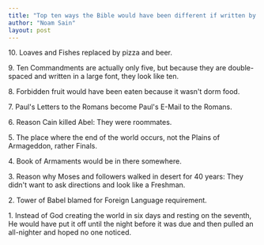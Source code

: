 ```yaml
---
title: "Top ten ways the Bible would have been different if written by college students"
author: "Noam Sain"
layout: post
---
```


10\. Loaves and Fishes replaced by pizza and beer.

9\. Ten Commandments are actually only five, but because they are double-spaced and written in a large font, they look like ten.

8\. Forbidden fruit would have been eaten because it wasn't dorm food.

7\. Paul's Letters to the Romans become Paul's E-Mail to the Romans.

6\. Reason Cain killed Abel: They were roommates.

5\. The place where the end of the world occurs, not the Plains of Armageddon, rather Finals.

4\. Book of Armaments would be in there somewhere.

3\. Reason why Moses and followers walked in desert for 40 years: They didn't want to ask directions and look like a Freshman.

2\. Tower of Babel blamed for Foreign Language requirement.

1\. Instead of God creating the world in six days and resting on the seventh, He would have put it off until the night before it was due and then pulled an all-nighter and hoped no one noticed.
